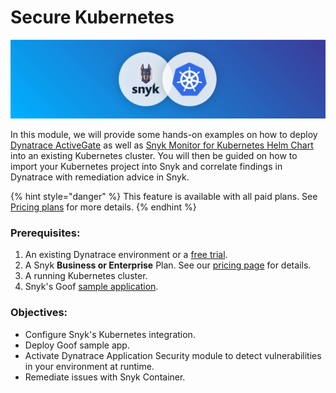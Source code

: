 # Secure Kubernetes

![](../../../.gitbook/assets/snykk8s.png)

In this module, we will provide some hands-on examples on how to deploy [Dynatrace ActiveGate](https://www.dynatrace.com/support/help/setup-and-configuration/dynatrace-activegate/) as well as [Snyk Monitor for Kubernetes Helm Chart](https://artifacthub.io/packages/helm/snyk/snyk-monitor) into an existing Kubernetes cluster. You will then be guided on how to import your Kubernetes project into Snyk and correlate findings in Dynatrace with remediation advice in Snyk.

{% hint style="danger" %}
This feature is available with all paid plans. See [Pricing plans](https://snyk.io/plans/) for more details.
{% endhint %}

### Prerequisites:

1. An existing Dynatrace environment or a [free trial](https://www.dynatrace.com/trial/).
2. A Snyk **Business or Enterprise** Plan. See our [pricing page](https://snyk.io/plans/) for details.
3. A running Kubernetes cluster.
4. Snyk's Goof [sample application](https://github.com/snyk-partners/k8s-goof).

### Objectives:

* Configure Snyk's Kubernetes integration.
* Deploy Goof sample app.
* Activate Dynatrace Application Security module to detect vulnerabilities in your environment at runtime.
* Remediate issues with Snyk Container.

